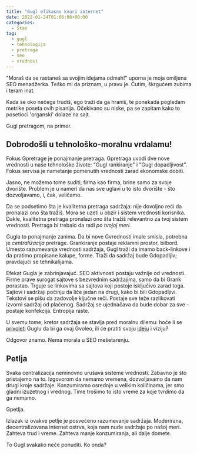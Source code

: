 ```yaml
---
title: "Gugl efikasno kvari internet"
date: 2022-01-24T01:06:08+00:00
categories:
  - Stav
tag:
  - gugl
  - tehnologija
  - pretraga
  - seo
  - vrednost
---
```


"Moraš da se rastaneš sa svojim idejama odmah!" uporna je moja omiljena SEO menadžerka. Teško mi da priznam, u pravu je. Ćutim, škrgućem zubima i teram inat.

<!--more-->

Kada se oko nečega trudiš, ego traži da ga hraniš, te ponekada pogledam metrike poseta ovih pisanija. Očekivano su niske, pa se zapitam kako to posetioci 'organski' dolaze na sajt.

Gugl pretragom, na primer.

## Dobrodošli u tehnološko-moralnu vrdalamu!

Fokus Gpretrage je ponajmanje pretraga. Gpretraga uvodi dve nove vrednosti u naše tehnološke živote: "Gugl rankiranje" i "Gugl dopadljivost". Fokus servisa je nametanje pomenutih vrednosti zarad ekonomske dobiti.

Jasno, ne možemo tome suditi; firma kao firma, brine samo za svoje dvorište. Problem je u nameri da nas sve uglavi u to isto dvorište - što dozvoljavamo, i, čak, veličamo.

Da se podsetimo šta je kvalitetna pretraga sadržaja: nije dovoljno reći da pronalazi ono šta tražiš. Mora se uzeti u obzir i sistem vrednosti korisnika. Dakle, kvalitetna pretraga pronalazi ono šta tražiš relevantno za tvoj sistem vrednosti. Pretraga bi trebalo da radi _po tvojoj meri_.

Gugla to ponajmanje zanima. Da bi nove Gvrednosti imale smisla, potrebna je _centralizacija_ pretrage. Grankiranje postaje reklamni prostor, bilbord. Umesto razumevanja vrednosti sadržaja, Gugl traži da imamo back-linkove i da pratimo propisane kalupe, forme. Traži da sadržaj bude Gdopadljiv; pravdajući se tehnikalijama.

Efekat Gugla je zabrinjavajuć. SEO aktivnosti postaju važnije od vrednosti. Firme prave surogat sajtove s bezvrednim sadržajima, samo da bi Grank porastao. Trguje se linkovima sa sajtova koji postoje isključivo zarad toga. Sajtovi i sadržaji počinju da liče jedan na drugi, kako bi bili Gdopadljivi. Tekstovi se pišu da zadovolje ključne reči. Postaje sve teže razlikovati izvorni sadržaj od plaćenog. Sadržaj se ujednačava da bude dobar za sve - postaje konfekcija. Entropija raste.

U svemu tome, kretor sadržaja se stavlja pred moralnu dilemu: hoće li se [privoleti](https://igo.rs) Guglu da bi ga ovaj Gvoleo, ili će pratiti svoju [ideju](https://igo.rs/#home) i viziju?

Odgovor znamo. Nema morala u SEO mešetarenju.

## Petlja

Svaka centralizacija neminovno urušava sisteme vrednosti. Zabavno je što pristajemo na to. Izgovorom da nemamo vremena, dozvoljavamo da nam drugi kroje sadržaje. Konzumiramo osrednje u velikim količinama, jer smo gladni izuzetnog i vrednog. Time trošimo to isto vreme za koje tvrdimo da ga nemamo.

Gpetlja.

Izlazak iz ovakve petlje je posvećeno razumevanje sadržaja. Moderirana, decentralizovana internet ostrva, koja nam nude sadržaje po našoj meri. Zahteva trud i vreme. Zahteva manje konzumiranja, ali dalje domete.

To Gugl svakako neće ponuditi. Ko onda?
